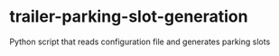 # trailer-parking-slot-generation
Python script that reads configuration file and generates parking slots
